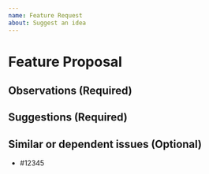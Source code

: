 ```yaml
---
name: Feature Request
about: Suggest an idea
---
```


# Feature Proposal
<!-- Please search existing issues to avoid creating duplicates. -->

## Observations (Required)
<!-- Please Describe the problem which you want to be solved. -->

## Suggestions (Required)
<!-- Please Describe the suggestion of the solution about above. -->

## Similar or dependent issues (Optional)

- #12345